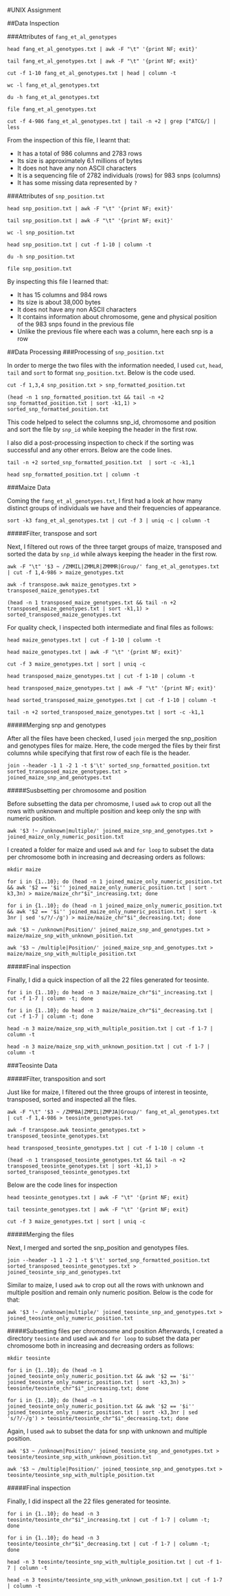 #UNIX Assignment

##Data Inspection

###Attributes of `fang_et_al_genotypes`

```
head fang_et_al_genotypes.txt | awk -F "\t" '{print NF; exit}'
```

```
tail fang_et_al_genotypes.txt | awk -F "\t" '{print NF; exit}'
```

```
cut -f 1-10 fang_et_al_genotypes.txt | head | column -t
```

```
wc -l fang_et_al_genotypes.txt 
```

```
du -h fang_et_al_genotypes.txt
```

```
file fang_et_al_genotypes.txt
```

```
cut -f 4-986 fang_et_al_genotypes.txt | tail -n +2 | grep [^ATCG/] | less
```

From the inspection of this file, I learnt that:

* It has a total of 986 columns and 2783 rows
* Its size is approximately 6.1 millions of bytes
* It does not have any non ASCII characters
* It is a sequencing file of 2782 individuals (rows) for 983 snps (columns)
* It has some missing data represented by `?`


###Attributes of `snp_position.txt`

```
head snp_position.txt | awk -F "\t" '{print NF; exit}'
```

```
tail snp_position.txt | awk -F "\t" '{print NF; exit}'
```

```
wc -l snp_position.txt
```

```
head snp_position.txt | cut -f 1-10 | column -t
```

```
du -h snp_position.txt
```

```
file snp_position.txt 
```

By inspecting this file I learned that:

* It has 15 columns and 984 rows
* Its size is about 38,000 bytes
* It does not have any non ASCII characters
* It contains information about chromosome, gene and physical position of the 983 snps found in the previous file
* Unlike the previous file where each was a column, here each snp is a row

##Data Processing
###Processing of `snp_position.txt`

In order to merge the two files with the information needed, I used `cut`, `head`, `tail` and `sort` to format `snp_position.txt`. Below is the code used.
```
cut -f 1,3,4 snp_position.txt > snp_formatted_position.txt
```

```
(head -n 1 snp_formatted_position.txt && tail -n +2 snp_formatted_position.txt | sort -k1,1) > sorted_snp_formatted_position.txt
```

This code helped to select the columns snp_id, chromosome and position and sort the file by `snp_id` while keeping the header in the first row. 

I also did a post-processing inspection to check if the sorting was successful and any other errors. Below are the code lines.

```
tail -n +2 sorted_snp_formatted_position.txt  | sort -c -k1,1
```

```
head snp_formatted_position.txt | column -t
```


###Maize Data  

Coming the `fang_et_al_genotypes.txt`, I first had a look at how many distinct groups of individuals we have and their frequencies of appearance. 

```
sort -k3 fang_et_al_genotypes.txt | cut -f 3 | uniq -c | column -t
```

#####Filter, transpose and sort  

Next, I filtered out rows of the three target groups of maize, transposed and sorted the data by `snp_id` while always keeping the header in the first row.

```
awk -F "\t" '$3 ~ /ZMMIL|ZMMLR|ZMMMR|Group/' fang_et_al_genotypes.txt | cut -f 1,4-986 > maize_genotypes.txt
```

```
awk -f transpose.awk maize_genotypes.txt > transposed_maize_genotypes.txt
```

```
(head -n 1 transposed_maize_genotypes.txt && tail -n +2 transposed_maize_genotypes.txt | sort -k1,1) > sorted_transposed_maize_genotypes.txt
```

For quality check, I inspected both intermediate and final files as follows:

```
head maize_genotypes.txt | cut -f 1-10 | column -t
```

```
head maize_genotypes.txt | awk -F "\t" '{print NF; exit}'
```

```
cut -f 3 maize_genotypes.txt | sort | uniq -c
```

```
head transposed_maize_genotypes.txt | cut -f 1-10 | column -t 
```

```
head transposed_maize_genotypes.txt | awk -F "\t" '{print NF; exit}'
```

```
head sorted_transposed_maize_genotypes.txt | cut -f 1-10 | column -t 
```

```
tail -n +2 sorted_transposed_maize_genotypes.txt | sort -c -k1,1 
```
#####Merging snp and genotypes  

After all the files have been checked, I used `join` merged the snp_position and genotypes files for maize. Here, the code merged the files by their first columns while specifying that first row of each file is the header.

```
join --header -1 1 -2 1 -t $'\t' sorted_snp_formatted_position.txt sorted_transposed_maize_genotypes.txt > joined_maize_snp_and_genotypes.txt
```

#####Susbsetting per chromosome and position

Before subsetting the data per chromosme, I used `awk` to crop out all the rows with unknown and multiple position and keep only the snp with numeric position.

```
awk '$3 !~ /unknown|multiple/' joined_maize_snp_and_genotypes.txt > joined_maize_only_numeric_position.txt
```

I created a folder for maize and used `awk` and `for loop` to subset the data per chromosome both in increasing and decreasing orders as follows:

```
mkdir maize
```

```
for i in {1..10}; do (head -n 1 joined_maize_only_numeric_position.txt && awk '$2 == '$i'' joined_maize_only_numeric_position.txt | sort -k3,3n) > maize/maize_chr"$i"_increasing.txt; done
```

```
for i in {1..10}; do (head -n 1 joined_maize_only_numeric_position.txt && awk '$2 == '$i'' joined_maize_only_numeric_position.txt | sort -k 3nr | sed 's/?/-/g') > maize/maize_chr"$i"_decreasing.txt; done
```

```
awk '$3 ~ /unknown|Position/' joined_maize_snp_and_genotypes.txt > maize/maize_snp_with_unknown_position.txt
```

```
awk '$3 ~ /multiple|Position/' joined_maize_snp_and_genotypes.txt > maize/maize_snp_with_multiple_position.txt
```
#####Final inspection  

Finally, I did a quick inspection of all the 22 files generated for teosinte.

```
for i in {1..10}; do head -n 3 maize/maize_chr"$i"_increasing.txt | cut -f 1-7 | column -t; done
```

```
for i in {1..10}; do head -n 3 maize/maize_chr"$i"_decreasing.txt | cut -f 1-7 | column -t; done
```

```
head -n 3 maize/maize_snp_with_multiple_position.txt | cut -f 1-7 | column -t
```

```
head -n 3 maize/maize_snp_with_unknown_position.txt | cut -f 1-7 | column -t
```

###Teosinte Data

#####Filter, transposition and sort  

Just like for maize, I filtered out the three groups of interest in teosinte, transposed, sorted and inspected all the files.

```
awk -F "\t" '$3 ~ /ZMPBA|ZMPIL|ZMPJA|Group/' fang_et_al_genotypes.txt | cut -f 1,4-986 > teosinte_genotypes.txt
```

```
awk -f transpose.awk teosinte_genotypes.txt > transposed_teosinte_genotypes.txt
```

```
head transposed_teosinte_genotypes.txt | cut -f 1-10 | column -t
```

```
(head -n 1 transposed_teosinte_genotypes.txt && tail -n +2 transposed_teosinte_genotypes.txt | sort -k1,1) > sorted_transposed_teosinte_genotypes.txt
```

Below are the code lines for inspection

```
head teosinte_genotypes.txt | awk -F "\t" '{print NF; exit}
```

```
tail teosinte_genotypes.txt | awk -F "\t" '{print NF; exit}
```

```
cut -f 3 maize_genotypes.txt | sort | uniq -c
```

#####Merging the files  

Next, I merged and sorted the snp_position and genotypes files. 

```
join --header -1 1 -2 1 -t $'\t' sorted_snp_formatted_position.txt sorted_transposed_teosinte_genotypes.txt > joined_teosinte_snp_and_genotypes.txt
```

Similar to maize, I used `awk` to crop out all the rows with unknown and multiple position and remain only numeric position. Below is the code for that: 

```
awk '$3 !~ /unknown|multiple/' joined_teosinte_snp_and_genotypes.txt > joined_teosinte_only_numeric_position.txt
```

#####Subsetting files per chromosome and position
Afterwards, I created a directory `teosinte` and used `awk` and `for loop` to subset the data per chromosome both in increasing and decreasing orders as follows:

```
mkdir teosinte
```

```
for i in {1..10}; do (head -n 1 joined_teosinte_only_numeric_position.txt && awk '$2 == '$i'' joined_teosinte_only_numeric_position.txt | sort -k3,3n) > teosinte/teosinte_chr"$i"_increasing.txt; done
```

```
for i in {1..10}; do (head -n 1 joined_teosinte_only_numeric_position.txt && awk '$2 == '$i'' joined_teosinte_only_numeric_position.txt | sort -k3,3nr | sed 's/?/-/g') > teosinte/teosinte_chr"$i"_decreasing.txt; done
```

Again, I used `awk` to subset the data for snp with unknown and multiple position.

```
awk '$3 ~ /unknown|Position/' joined_teosinte_snp_and_genotypes.txt > teosinte/teosinte_snp_with_unknown_position.txt
```

```
awk '$3 ~ /multiple|Position/' joined_teosinte_snp_and_genotypes.txt > teosinte/teosinte_snp_with_multiple_position.txt
```

#####Final inspection   

Finally, I did inspect all the 22 files generated for teosinte.

```
for i in {1..10}; do head -n 3 teosinte/teosinte_chr"$i"_increasing.txt | cut -f 1-7 | column -t; done
```

```
for i in {1..10}; do head -n 3 teosinte/teosinte_chr"$i"_decreasing.txt | cut -f 1-7 | column -t; done
```

```
head -n 3 teosinte/teosinte_snp_with_multiple_position.txt | cut -f 1-7 | column -t
```

```
head -n 3 teosinte/teosinte_snp_with_unknown_position.txt | cut -f 1-7 | column -t
```
